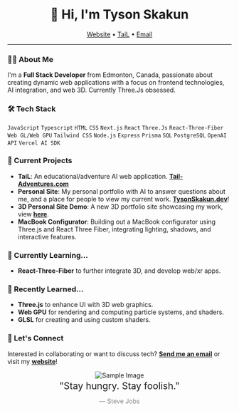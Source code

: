 <h1 align="center">👋 Hi, I'm Tyson Skakun</h1>

<p align="center">
  <a href="https://tysonskakun.dev">Website</a> •
  <a href="https://tail-adventures.com">TaiL</a> •
  <a href="mailto:tysonskakun@gmail.com">Email</a>
</p>

<div align="center">

</div>

---

### 👨‍💻 About Me
I'm a **Full Stack Developer** from Edmonton, Canada, passionate about creating dynamic web applications with a focus on frontend technologies, AI integration, and web 3D. Currently Three.Js obsessed.

### 🛠 Tech Stack
`JavaScript` `Typescript` `HTML` `CSS` `Next.js` `React` `Three.Js` `React-Three-Fiber` `Web GL/Web GPU` `Tailwind CSS` `Node.js` `Express` `Prisma` `SQL` `PostgreSQL` `OpenAI API` `Vercel AI SDK`

### 🔭 Current Projects
- **TaiL**: An educational/adventure AI web application. **[Tail-Adventures.com](https://tysonskakun.dev)**
- **Personal Site**: My personal portfolio with AI to answer questions about me, and a place for people to view my current work. **[TysonSkakun.dev](https://tysonskakun.dev)**!
- **3D Personal Site Demo**:  A new 3D portfolio site showcasing my work, view **[here](https://tyson-skakun-3d-portfolio.vercel.app/)**.
- **MacBook Configurator**: Building out a MacBook configurator using Three.js and React Three Fiber, integrating lighting, shadows, and interactive features.

### 🌱 Currently Learning...
- **React-Three-Fiber** to further integrate 3D, and develop web/xr apps.

### 🌳 Recently Learned...
- **Three.js** to enhance UI with 3D web graphics.
- **Web GPU** for rendering and computing particle systems, and shaders.
- **GLSL** for creating and using custom shaders.

### 💬 Let's Connect
Interested in collaborating or want to discuss tech? **[Send me an email](mailto:tysonskakun@gmail.com)** or visit my **[website](https://tysonskakun.dev)**!


<div align="center">
  <img src="https://devnet.kentico.com/getattachment/Articles/2016-06/What-Calvin-Hobbes-Can-Teach-Us-about-Web-Developm/SpacemanSpiff.jpg?width=580&height=200" alt="Sample Image">
          <p style="
            color: #1d1d1f;
            font-size: 21px;
            line-height: 1.5;
            text-align: center;
            margin: 0;
        ">
            "Stay hungry. Stay foolish."
        </p>
        <p style="
            color: #86868b;
            font-size: 14px;
            text-align: center;
            margin: 10px 0 0;
        ">
            — Steve Jobs
        </p>
</div>


